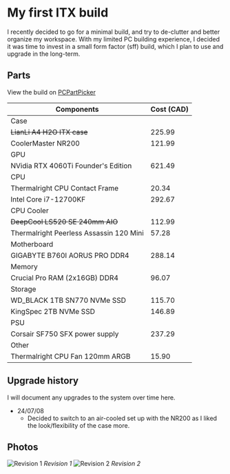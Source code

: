 # My first ITX build

I recently decided to go for a minimal build, and try to de-clutter and better organize my workspace. With my limited PC building experience, I decided it was time to invest in a small form factor (sff) build, which I plan to use and upgrade in the long-term.

## Parts

View the build on [PCPartPicker](https://pcpartpicker.com/list/6tfjTY)

| Components                          | Cost (CAD) |
|-------------------------------------|------------|
| Case        ||
| ~~LianLi A4 H2O ITX case~~              | 225.99 |
| CoolerMaster NR200                      | 121.99 |
| GPU         ||
| NVidia RTX 4060Ti Founder's Edition     | 621.49 |
| CPU         ||
| Thermalright CPU Contact Frame          | 20.34  |
| Intel Core i7-12700KF                   | 292.67 |
| CPU Cooler  ||
| ~~DeepCool LS520 SE 240mm AIO~~         | 112.99 |
| Thermalright Peerless Assassin 120 Mini | 57.28  |
| Motherboard ||
| GIGABYTE B760I AORUS PRO DDR4           | 288.14 |
| Memory      ||
| Crucial Pro RAM (2x16GB) DDR4           | 96.07  |
| Storage     ||
| WD_BLACK 1TB SN770 NVMe SSD             | 115.70 |
| KingSpec 2TB NVMe SSD                   | 146.89 |
| PSU         ||
| Corsair SF750 SFX power supply          | 237.29 |
| Other       ||
| Thermalright CPU Fan 120mm ARGB         | 15.90  |

## Upgrade history

I will document any upgrades to the system over time here.

- 24/07/08
  - Decided to switch to an air-cooled set up with the NR200 as I liked the look/flexibility of the case more.

## Photos

![Revision 1](https://drive.google.com/file/d/1t20MN5GX3_zlIoM1YPrE63LqedQlclzk/preview)
*Revision 1*
![Revision 2]()
*Revision 2*